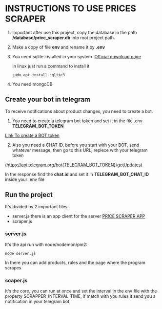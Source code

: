 # INSTRUCTIONS TO USE PRICES SCRAPER

1. Important after use this project, copy the database in the path **/database/price_scraper.db** into root project path.

2. Make a copy of file **env** and rename it by **.env**

3. You need sqlite installed in your system. [Official download page](https://www.sqlite.org/download.html)

    In linux just run a command to install it
    ```
    sudo apt install sqlite3
    ```
4. You need mongoDB 


## Create your bot in telegram
To receive notifications about product changes, you need to create a bot.

1. You need to create a telegram bot token and set it in the file .env **TELEGRAM_BOT_TOKEN**

[Link To create a BOT token](https://github.com/yagop/node-telegram-bot-api/blob/master/doc/tutorials.md)

2. Also you need a CHAT ID, before you start with your BOT, send whatever message, then go to this URL, replece with your telegram token

(https://api.telegram.org/bot{TELEGRAM_BOT_TOKEN}/getUpdates)

In the response find the **chat.id** and set it in **TELEGRAM_BOT_CHAT_ID** inside your .env file

## Run the project

It's divided by 2 important files

- server.js there is an app client for the server [PRICE SCRAPER APP](https://github.com/irf87/price-scraper-app)
- scraper.js

### server.js

It's the api run with node/nodemon/pm2:

```
node server.js
```

In there you can add products, rules and the page where the program scrapes

### scaper.js

It's the core, you can run at once and set the interval in the env file with the property SCRAPPER_INTERVAL_TIME, if match with you rules it send you a notification in your telegram bot.